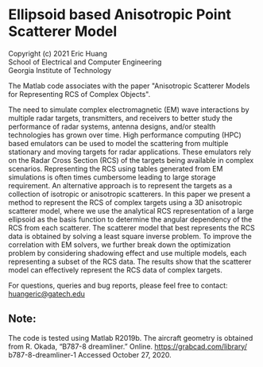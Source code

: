 # Ellipsoid based Anisotropic Point Scatterer Model
Copyright (c) 2021 Eric Huang  
School of Electrical and Computer Engineering  
Georgia Institute of Technology  

The Matlab code associates with the paper "Anisotropic Scatterer Models for Representing RCS of Complex Objects".

The need to simulate complex electromagnetic (EM) wave interactions by multiple radar targets, transmitters, and receivers to better study the performance of radar systems, antenna designs, and/or stealth technologies has grown over time. High performance computing (HPC) based emulators can be used to model the scattering from multiple stationary and moving targets for radar applications. These emulators rely on the Radar Cross Section (RCS) of the targets being available in complex scenarios. Representing the RCS using tables generated from EM simulations is often times cumbersome leading to large storage requirement. An alternative approach is to represent the targets as a collection of isotropic or anisotropic scatterers. In this paper we present a method to represent the RCS of complex targets using a 3D anisotropic scatterer model, where we use the analytical RCS representation of a large ellipsoid as the basis function to determine the angular dependency of the RCS from each scatterer. The scatterer model that best represents the RCS data is obtained by solving a least square inverse problem. To improve the correlation with EM solvers, we further break down the optimization problem by considering shadowing effect and use multiple models, each representing a subset of the RCS data. The results show that the scatterer model can effectively represent the RCS data of complex targets.

For questions, queries and bug reports, please feel free to contact: huangeric@gatech.edu

## Note:
The code is tested using Matlab R2019b. The aircraft geometry is obtained from R. Okada, “B787-8 dreamliner.” Online. https://grabcad.com/library/ b787-8-dreamliner-1 Accessed October 27, 2020.
